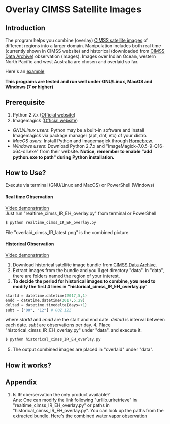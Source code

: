 # Overlay CIMSS Satellite Images
## Introduction
The program helps you combine (overlay) [CIMSS satellite images](http://tropic.ssec.wisc.edu/tropic.php) of different regions into a larger domain. Manipulation includes both real time (currently shown in CIMSS website) and historical (downloaded from [CIMSS Data Archive](http://tropic.ssec.wisc.edu/archive/)) observation (images). Images over Indian Ocean, western North Pacific and west Australia are chosen and overlaid so far.

Here's an [example](http://i.imgur.com/DPZJ5OB.png)

__This programs are tested and run well under GNU/Linux, MacOS and Windows (7 or higher)__

## Prerequisite
1. Python 2.7.x ([Official website](https://www.python.org))
2. Imagemagick ([Official website](https://www.imagemagick.org/script/index.php))


 - *GNU/Linux users*: Python may be a built-in software and install Imagemagick via package manager (apt, dnf, etc) of your distro. 
 - *MacOS users*: Install Python and Imagemagick through [Homebrew](https://brew.sh).
 - *Windows users*: Download Python 2.7.x and "ImageMagick-7.0.5-9-Q16-x64-dll.exe" from their website. **Notice, remember to enable "add python.exe to path" during Python installation.** 
 
 ## How to Use?
 Execute via terminal (GNU/Linux and MacOS) or PowerShell (Windows)
 #### Real time Observation
 [Video demonstration](https://youtu.be/a6VqJliQO28)<br>
 Just run "realtime_cimss_IR_EH_overlay.py" from terminal or PowerShell
 ```bash
 $ python realtime_cimss_IR_EH_overlay.py
 ```
 File "overlaid_cimss_IR_latest.png" is the combined picture.
 
 #### Historical Observation
 [Video demonstration](https://youtu.be/-16qNYCEau0) <br>
 1. Download historical satellite image bundle from [CIMSS Data Archive](http://tropic.ssec.wisc.edu/archive/). 
 2. Extract images from the bundle and you'll get directory "data". In "data", there are folders named the region of your interest.
 3. **To decide the period for historical images to combine, you need to modify the first 4 lines in "historical_cimss_IR_EH_overlay.py"**
 ```python
startd = datetime.datetime(2017,5,1)
endd = datetime.datetime(2017,5,29)
deltad = datetime.timedelta(days=+1) 
subt = ["00", "12"] # 00Z 12Z
 ```
 where *startd* and *endd* are the start and end date. *deltad* is interval between each date. *subt* are observations per day.
 4. Place "historical_cimss_IR_EH_overlay.py" under "data". and execute it.
 ```bash
 $ python historical_cimss_IR_EH_overlay.py
 ```
 5. The output combined images are placed in "overlaid" under "data".
 
 ## How it works?
 
 ## Appendix
 1. Is IR oberservation the only product available? <br>
 Ans: One can modify the link following "urllib.urlretrieve" in "realtime_cimss_IR_EH_overlay.py" or paths in "historical_cimss_IR_EH_overlay.py". You can look up the paths from the extracted bundle.
 Here's the combined [water vapor observation](http://i.imgur.com/IIvcwSC.png)
